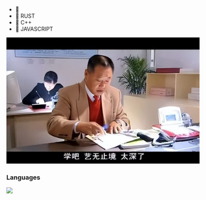 - 👋 
- 📗 RUST
- 📘 C++
- 📙 JAVASCRIPT
  
<a href="https://github.com/zhangyemengren">
  <img src="https://github.com/zhangyemengren/zhangyemengren/blob/main/T2qHVuh5zgP8x6.webp?row=true">
</a>
  
### Languages
<a href="https://github.com/zhangyemengren">
  <img src="https://github-readme-stats.vercel.app/api/top-langs/?username=zhangyemengren&layout=compact">
</a>

